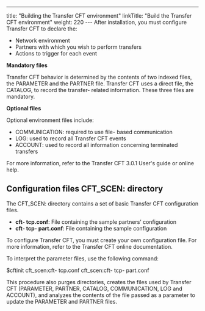---
title: "Building the Transfer CFT environment"
linkTitle: "Build the Transfer CFT environment"
weight: 220
--- After installation, you must configure Transfer CFT to declare the:

- Network environment
- Partners with which you wish to perform transfers
- Actions to trigger for each event

****Mandatory files****

Transfer CFT behavior is determined by the contents of two indexed files, the PARAMETER and the PARTNER file. Transfer CFT uses a direct file, the CATALOG, to record the transfer- related information. These three files are mandatory.

****Optional files****

Optional environment files include:

- COMMUNICATION: required to use file- based communication
- LOG: used to record all Transfer CFT events
- ACCOUNT: used to record all information concerning terminated transfers

For more information, refer to the Transfer CFT 3.0.1 User's guide or online help.

## Configuration files CFT_SCEN: directory

The CFT_SCEN: directory contains a set of basic Transfer CFT configuration files.

- ****cft- tcp.conf****: File containing the sample partners’ configuration
- ****cft- tcp- part.conf****: File containing the sample configuration

To configure Transfer CFT, you must create your own configuration file. For more information, refer to the Transfer CFT online documentation.

To interpret the parameter files, use the following command:

$cftinit cft_scen:cft- tcp.conf cft_scen:cft- tcp- part.conf

This procedure also purges directories, creates the files used by Transfer CFT (PARAMETER, PARTNER, CATALOG, COMMUNICATION, LOG and ACCOUNT), and analyzes the contents of the file passed as a parameter to update the PARAMETER and PARTNER files.
